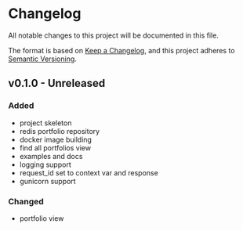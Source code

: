 # Changelog

All notable changes to this project will be documented in this file.

The format is based on [Keep a Changelog](https://keepachangelog.com/en/1.0.0/),
and this project adheres to [Semantic Versioning](https://semver.org/spec/v2.0.0.html).

## v0.1.0 - Unreleased

### Added
- project skeleton
- redis portfolio repository
- docker image building
- find all portfolios view
- examples and docs
- logging support
- request_id set to context var and response
- gunicorn support

### Changed
- portfolio view
